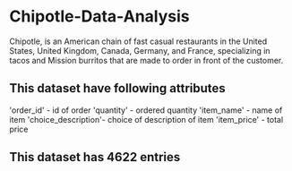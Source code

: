 # Chipotle-Data-Analysis
Chipotle, is an American chain of fast casual restaurants in the United States, United Kingdom, Canada, Germany, and France, specializing in tacos and Mission burritos that are made to order in front of the customer.

## This dataset have following attributes
'order_id' - id of order
'quantity' - ordered quantity
'item_name' - name of item
'choice_description'- choice of description of item
'item_price' - total price

## This dataset has 4622 entries
